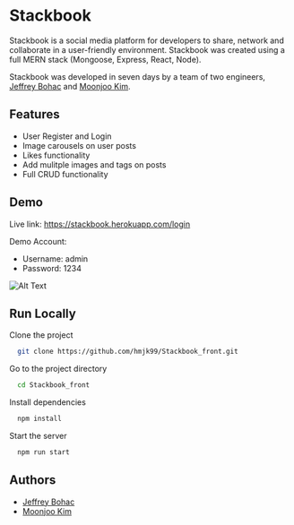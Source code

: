 
# Stackbook 

Stackbook is a social media platform for developers to share, network and collaborate in a user-friendly environment. Stackbook was created using a full MERN stack (Mongoose, Express, React, Node).

Stackbook was developed in seven days by a team of two engineers, 
[Jeffrey Bohac](https://github.com/jdbohac) and [Moonjoo Kim](https://github.com/hmjk99). 

## Features

- User Register and Login
- Image carousels on user posts 
- Likes functionality 
- Add mulitple images and tags on posts
- Full CRUD functionality

## Demo

Live link: https://stackbook.herokuapp.com/login

Demo Account: 

- Username: admin
- Password: 1234

![Alt Text](https://media.giphy.com/media/v1.Y2lkPTc5MGI3NjExNmFhMTI1MDQxYjRjZjVkZDdjOTA2MTE2YTAxMDBhNWU0MGYyNjY1YyZlcD12MV9pbnRlcm5hbF9naWZzX2dpZklkJmN0PWc/yNKx7G5V0GvJfP0ktj/giphy.gif)

## Run Locally

Clone the project

```bash
  git clone https://github.com/hmjk99/Stackbook_front.git
```

Go to the project directory

```bash
  cd Stackbook_front
```

Install dependencies

```bash
  npm install
```

Start the server

```bash
  npm run start
```


## Authors

- [Jeffrey Bohac](https://github.com/jdbohac)
- [Moonjoo Kim](https://github.com/hmjk99)

